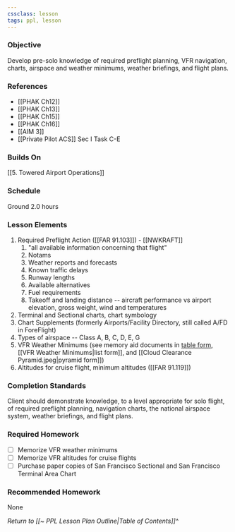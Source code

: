 ```yaml
---
cssclass: lesson
tags: ppl, lesson
---
```

### Objective
Develop pre-solo knowledge of required preflight planning, VFR navigation, charts, airspace and weather minimums, weather briefings, and flight plans.

### References
- [[PHAK Ch12]]
- [[PHAK Ch13]]
- [[PHAK Ch15]]
- [[PHAK Ch16]]
- [[AIM 3]]
- [[Private Pilot ACS]] Sec I Task C-E

### Builds On
[[5. Towered Airport Operations]]

### Schedule
Ground 2.0 hours

### Lesson Elements
1. Required Preflight Action ([[FAR 91.103]]) - [[NWKRAFT]]
	1. "all available information concerning that flight"
	2. Notams
	3. Weather reports and forecasts
	4. Known traffic delays
	5. Runway lengths
	6. Available alternatives
	7. Fuel requirements 
	8. Takeoff and landing distance -- aircraft performance vs airport elevation, gross weight, wind and temperatures
3. Terminal and Sectional charts, chart symbology
4. Chart Supplements (formerly Airports/Facility Directory, still called A/FD in ForeFlight)
5. Types of airspace -- Class A, B, C, D, E, G
6. VFR Weather Minimums (see memory aid documents in [table form](https://www.faasafety.gov/files/gslac/courses/content/25/185/vfr%20weather%20minimums.pdf), [[VFR Weather Minimums|list form]], and [[Cloud Clearance Pyramid.jpeg|pyramid form]])
7. Altitudes for cruise flight, minimum altitudes ([[FAR 91.119]])

### Completion Standards
Client should demonstrate knowledge, to a level appropriate for solo flight, of required preflight planning, navigation charts, the national airspace system, weather briefings, and flight plans.

### Required Homework
 
- [ ] Memorize VFR weather minimums
- [ ] Memorize VFR altitudes for cruise flights
- [ ] Purchase paper copies of San Francisco Sectional and San Francisco Terminal Area Chart

### Recommended Homework
None

*Return to [[~ PPL Lesson Plan Outline|Table of Contents]]^*